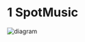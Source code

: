 # 1 SpotMusic

![diagram](https://www.plantuml.com/plantuml/svg/0/hLPTRjj647utu3jCXG9n03b2YpmLA117TcCNJgHACeey2KDo8crDxj0xIwb2qSCKUGXwW9x05ojcIKaa9Hfk4GdwuN3c--P_-KOyEbzawUd9DyR6QP4GBBtFvOV1mE7wrSBuPH4LGYvcwydwLp5dWpn5gqRdufFKH8FXw_EnYkxUtmuo54zkC7mz7tAMirMRF12SdaolHx_EnrUJwUZ3V3oQp2ONDxEpbwSdB-3sukFeRZQ_lVffDf_SlBiEujCJRtnAS6bmuJ13I0ZK3JIM72GCqvpz-q9ChBfZSiBsh902dU4-zEwaUFpB6MvezketOivAG41lLjXxUNeotEAVIJRFE38fzQ5taQScLXq66tuKvfvzQkn0rkQJr-kBc4GOIYCbbPnz5aZRm6kAcgXhYXJ24SPrh3L51q2d9zEDUChcRxcm2RhDMVnT7thx25_27we50D0WNQ2dDMuKVNm3xyeh9TDFTGavEWmvSQn14FYbOw-1Be30KM8SnOOjPcGzgu9ZZr8wTa2P92nzw5rUZgOmTkmfzeRjbZD87hyyVkQIKSk03mM9mggDei8HM8nZBgoVOsxwqDjbvxoIdsDk53_V-2NRFdn2yHVZ6nKDQv5XeGrjOWmk379ocH5v_CmTmHomTR9eVdDdR6noJFlWoBEp8Ld14aKdQ9CQySSITnafMvHorA1JWOABPuSBWYfO5Rr56mVu11CMq0-wXyAiM21oXMUfSNT4npavrEh8VCtkdbo3V7_tlBnRZtnHM1EpQ-RWoZhpK51iTerIEeVUuUhnRu4azDcAdAQyh4TY62W3Jx_xK8J34fYvv4Jniba8SrvAGth2Fn1oAnEJg6Yg_n-_SBK_dgGyGcgicCNIoq43R6yyqGaJYZaZcsYF_KFrCW11emcwQO-KOyVSNOpGxSuWe81xjXUb7_lDyhsEAOjVE9h-SWkQINBbXe7grUhRxMmcqT7HJ48FvoMaFAJ7sfUWaB2WTuavmjF2VmukGeH2dMFOGRIhGujnLuDdK8UjAfYkqBMBiMN-KvCVlYQKxa-n-YbqOptfwAj9MwayKTeQDUlzDWvd2wgNrxFPU3huUJhwK3C8IC_MBhMQfqk7nJQsklB1Cf_iJvXEpeRr_x9gZVIJvZk0XgFjJhybumk7Wok9dV41PZpzE1oDtpKnAjjdsBGiglEWijcvMMdEFv1PB2FkMkLV0w3BvpfCjtLzTSySMld4BiFs1gx3rTBMhDV1K5PEGJdbrGvfpzdHx1uisGFiAj3_Wbs-Ny1XFhRkrqH9goWrd6SYF1HKw7eO5v4-Jq96Ld11cJewdDnTXkrKf6aVVfFmyFMjnuN0Zz13sTXunzJL0XL-npF2aArmHdhCLCJozOc5qCNBQbeF6UsEijoq35TJ9LzJj6I-xpzDtzspxJ9fBz0gC6EgctP_dWPoon3fuZ_Q3s_89aMM_Wi0)